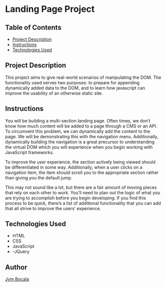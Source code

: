 # Landing Page Project

## Table of Contents

* [Project Description](#project-description)
* [Instructions](#instructions)
* [Technologies Used](#technologies-used)

## Project Description

This project aims to give real-world scenarios of manipulating the DOM. The functionality used serves two purposes: to prepare for appending dynamically added data to the DOM, and to learn how javascript can improve the usability of an otherwise static site.

## Instructions

You will be building a multi-section landing page. Often times, we don’t know how much content will be added to a page through a CMS or an API. To circumvent this problem, we can dynamically add the content to the page. We will be demonstrating this with the navigation menu. Additionally, dynamically building the navigation is a great precursor to understanding the virtual DOM which you will experience when you begin working with JavaScript frameworks.

To improve the user experience, the section actively being viewed should be differentiated in some way. Additionally, when a user clicks on a navigation item, the item should scroll you to the appropriate section rather than giving you the default jump.

This may not sound like a lot, but there are a fair amount of moving pieces that rely on each other to work. You’ll need to plan out the logic of what you are trying to accomplish before you begin developing. If you find this process to be quick, there’s a list of additional functionality that you can add that all strive to improve the users’ experience.

## Technologies Used
- HTML
- CSS
- JavaScript
- -JQuery

## Author
[Jym Bocala](https://github.com/jymbocala)
